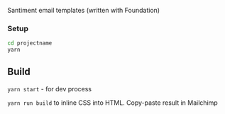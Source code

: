 Santiment email templates (written with Foundation)

### Setup

```bash
cd projectname
yarn
```

## Build

`yarn start` - for dev process

`yarn run build` to inline CSS into HTML. Copy-paste result in Mailchimp
